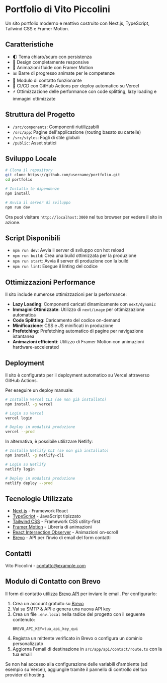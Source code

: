 # Portfolio di Vito Piccolini

Un sito portfolio moderno e reattivo costruito con Next.js, TypeScript, Tailwind CSS e Framer Motion.

## Caratteristiche

- 🌓 Tema chiaro/scuro con persistenza
- 📱 Design completamente responsive
- 🎯 Animazioni fluide con Framer Motion
- 📊 Barre di progresso animate per le competenze
- 📝 Modulo di contatto funzionante
- 🔄 CI/CD con GitHub Actions per deploy automatico su Vercel
- ⚡ Ottimizzazione delle performance con code splitting, lazy loading e immagini ottimizzate

## Struttura del Progetto

- `/src/components`: Componenti riutilizzabili
- `/src/app`: Pagine dell'applicazione (routing basato su cartelle)
- `/src/styles`: Fogli di stile globali
- `/public`: Asset statici

## Sviluppo Locale

```bash
# Clona il repository
git clone https://github.com/username/portfolio.git
cd portfolio

# Installa le dipendenze
npm install

# Avvia il server di sviluppo
npm run dev
```

Ora puoi visitare `http://localhost:3000` nel tuo browser per vedere il sito in azione.

## Script Disponibili

- `npm run dev`: Avvia il server di sviluppo con hot reload
- `npm run build`: Crea una build ottimizzata per la produzione
- `npm run start`: Avvia il server di produzione con la build
- `npm run lint`: Esegue il linting del codice

## Ottimizzazioni Performance

Il sito include numerose ottimizzazioni per la performance:

- **Lazy Loading**: Componenti caricati dinamicamente con `next/dynamic`
- **Immagini Ottimizzate**: Utilizzo di `next/image` per ottimizzazione automatica
- **Code Splitting**: Caricamento del codice on-demand
- **Minificazione**: CSS e JS minificati in produzione
- **Prefetching**: Prefetching automatico di pagine per navigazione istantanea
- **Animazioni efficienti**: Utilizzo di Framer Motion con animazioni hardware-accelerated

## Deployment

Il sito è configurato per il deployment automatico su Vercel attraverso GitHub Actions.

Per eseguire un deploy manuale:

```bash
# Installa Vercel CLI (se non già installato)
npm install -g vercel

# Login su Vercel
vercel login

# Deploy in modalità produzione
vercel --prod
```

In alternativa, è possibile utilizzare Netlify:

```bash
# Installa Netlify CLI (se non già installato)
npm install -g netlify-cli

# Login su Netlify
netlify login

# Deploy in modalità produzione
netlify deploy --prod
```

## Tecnologie Utilizzate

- [Next.js](https://nextjs.org/) - Framework React
- [TypeScript](https://www.typescriptlang.org/) - JavaScript tipizzato
- [Tailwind CSS](https://tailwindcss.com/) - Framework CSS utility-first
- [Framer Motion](https://www.framer.com/motion/) - Libreria di animazioni
- [React Intersection Observer](https://github.com/thebuilder/react-intersection-observer) - Animazioni on-scroll
- [Brevo](https://www.brevo.com/) - API per l'invio di email del form contatti

## Contatti

Vito Piccolini - [contatto@example.com](mailto:contatto@example.com)

## Modulo di Contatto con Brevo

Il form di contatto utilizza [Brevo API](https://www.brevo.com/) per inviare le email. Per configurarlo:

1. Crea un account gratuito su [Brevo](https://www.brevo.com/)
2. Vai su SMTP & API e genera una nuova API key
3. Crea un file `.env.local` nella radice del progetto con il seguente contenuto:
   ```
   BREVO_API_KEY=tua_api_key_qui
   ```
4. Registra un mittente verificato in Brevo o configura un dominio personalizzato
5. Aggiorna l'email di destinazione in `src/app/api/contact/route.ts` con la tua email

Se non hai accesso alla configurazione delle variabili d'ambiente (ad esempio su Vercel), aggiungile tramite il pannello di controllo del tuo provider di hosting.
